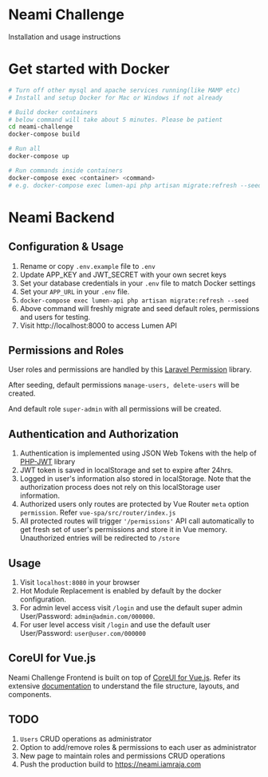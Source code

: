 # Neami Challenge

Installation and usage instructions

# Get started with Docker

```bash
# Turn off other mysql and apache services running(like MAMP etc)
# Install and setup Docker for Mac or Windows if not already

# Build docker containers
# below command will take about 5 minutes. Please be patient
cd neami-challenge
docker-compose build

# Run all
docker-compose up

# Run commands inside containers
docker-compose exec <container> <command>
# e.g. docker-compose exec lumen-api php artisan migrate:refresh --seed
```

# Neami Backend

## Configuration & Usage

1. Rename or copy `.env.example` file to `.env`
1. Update APP_KEY and JWT_SECRET with your own secret keys
1. Set your database credentials in your `.env` file to match Docker settings
1. Set your `APP_URL` in your `.env` file.
1. `docker-compose exec lumen-api php artisan migrate:refresh --seed`
1. Above command will freshly migrate and seed default roles, permissions and users for testing.
1. Visit http://localhost:8000 to access Lumen API

## Permissions and Roles

User roles and permissions are handled by this [Laravel Permission](https://github.com/spatie/laravel-permission) library. 

After seeding, default permissions `manage-users, delete-users` will be created.

And default role `super-admin` with all permissions will be created.

## Authentication and Authorization
1. Authentication is implemented using JSON Web Tokens with the help of [PHP-JWT](https://github.com/firebase/php-jwt) library
1. JWT token is saved in localStorage and set to expire after 24hrs.
1. Logged in user's information also stored in localStorage. Note that the authorization process does not rely on this localStorage user information.
1. Authorized users only routes are protected by Vue Router `meta` option `permission`. Refer `vue-spa/src/router/index.js`
1. All protected routes will trigger `'/permissions'` API call automatically to get fresh set of user's permissions and store it in Vue memory. Unauthorized entries will be redirected to `/store`

## Usage

1. Visit `localhost:8080` in your browser
1. Hot Module Replacement is enabled by default by the docker configuration.
1. For admin level access visit `/login` and use the default super admin User/Password: `admin@admin.com/000000`. 
1. For user level access visit `/login` and use the default user User/Password: `user@user.com/000000`

## CoreUI for Vue.js

Neami Challenge Frontend is built on top of [CoreUI for Vue.js](https://coreui.io/vue/). Refer its extensive [documentation](https://coreui.io/v1/docs/getting-started/introduction/) to understand the file structure, layouts, and components.


## TODO

1. `Users` CRUD operations as administrator
1. Option to add/remove roles & permissions to each user as administrator
1. New page to maintain roles and permissions CRUD operations
1. Push the production build to https://neami.iamraja.com
